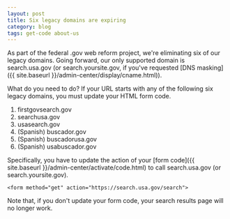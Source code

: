 ```yaml
---
layout: post
title: Six legacy domains are expiring
category: blog
tags: get-code about-us
---
```


As part of the federal .gov web reform project, we're eliminating six of our legacy domains. Going forward, our only supported domain is search.usa.gov (or search.yoursite.gov, if you've requested [DNS masking]({{ site.baseurl }}/admin-center/display/cname.html)).

What do you need to do? If your URL starts with any of the following six legacy domains, you must update your HTML form code.

1. firstgovsearch.gov
1. searchusa.gov
1. usasearch.gov
1. (Spanish) buscador.gov
1. (Spanish) buscadorusa.gov
1. (Spanish) usabuscador.gov

Specifically, you have to update the action of your [form code]({{ site.baseurl }}/admin-center/activate/code.html) to call search.usa.gov (or search.yoursite.gov).

`<form method="get" action="https://search.usa.gov/search">`

Note that, if you don't update your form code, your search results page will no longer work.

